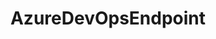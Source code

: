 ---
optionsClassName: AzureDevOpsEndpointOptions
optionsClassFullName: MigrationTools.Endpoints.AzureDevOpsEndpointOptions
configurationSamples:
- name: defaults
  order: 2
  description: 
  code: There are no defaults! Check the sample for options!
  sampleFor: MigrationTools.Endpoints.AzureDevOpsEndpointOptions
- name: sample
  order: 1
  description: 
  code: >-
    {
      "MigrationTools": {
        "Version": "16.0",
        "Endpoints": {
          "#KEY#": {
            "EndpointType": "AzureDevOpsEndpoint",
            "AccessToken": "jklsadhjksahfkjsdhjksahsadjhksadhsad",
            "AuthenticationMode": "AccessToken",
            "Organisation": "https://dev.azure.com/xxx/",
            "Project": "myProject",
            "ReflectedWorkItemIdField": "Custom.ReflectedWorkItemId"
          }
        }
      }
    }
  sampleFor: MigrationTools.Endpoints.AzureDevOpsEndpointOptions
- name: classic
  order: 3
  description: 
  code: >-
    {
      "$type": "AzureDevOpsEndpointOptions",
      "AuthenticationMode": "AccessToken",
      "AccessToken": "jklsadhjksahfkjsdhjksahsadjhksadhsad",
      "Organisation": "https://dev.azure.com/xxx/",
      "Project": "myProject",
      "ReflectedWorkItemIdField": "Custom.ReflectedWorkItemId"
    }
  sampleFor: MigrationTools.Endpoints.AzureDevOpsEndpointOptions
description: missing XML code comments
className: AzureDevOpsEndpoint
typeName: Endpoints
architecture: 
options:
- parameterName: AccessToken
  type: String
  description: missing XML code comments
  defaultValue: missing XML code comments
- parameterName: AuthenticationMode
  type: AuthenticationMode
  description: missing XML code comments
  defaultValue: missing XML code comments
- parameterName: Organisation
  type: String
  description: missing XML code comments
  defaultValue: missing XML code comments
- parameterName: Project
  type: String
  description: missing XML code comments
  defaultValue: missing XML code comments
- parameterName: ReflectedWorkItemIdField
  type: String
  description: missing XML code comments
  defaultValue: missing XML code comments
status: missing XML code comments
processingTarget: missing XML code comments
classFile: /src/MigrationTools.Clients.AzureDevops.Rest/Endpoints/AzureDevOpsEndpoint.cs
optionsClassFile: /src/MigrationTools.Clients.AzureDevops.Rest/Endpoints/AzureDevOpsEndpointOptions.cs

redirectFrom:
- /Reference/Endpoints/AzureDevOpsEndpointOptions/
layout: reference
toc: true
permalink: /Reference/Endpoints/AzureDevOpsEndpoint/
title: AzureDevOpsEndpoint
categories:
- Endpoints
- 
topics:
- topic: notes
  path: /docs/Reference/Endpoints/AzureDevOpsEndpoint-notes.md
  exists: false
  markdown: ''
- topic: introduction
  path: /docs/Reference/Endpoints/AzureDevOpsEndpoint-introduction.md
  exists: false
  markdown: ''

---